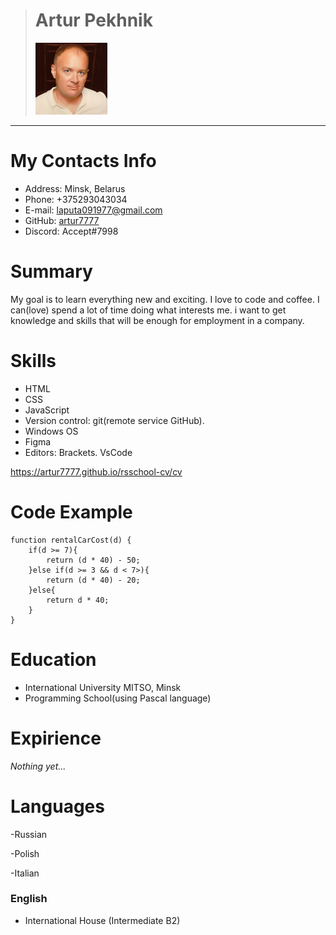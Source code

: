 > # **Artur Pekhnik**
> ![foto](./avat.jpg)

___

# **My Contacts Info**

- Address: Minsk, Belarus
- Phone: +375293043034
- E-mail:  laputa091977@gmail.com
- GitHub: [artur7777](https://github.com/artur7777)
- Discord: Accept#7998

# **Summary**
My goal is to learn everything new and exciting. I love to code and coffee. I can(love) spend a lot of time doing what interests me. i want to get knowledge and skills that will be enough for employment in a company.

# **Skills**
- HTML
- CSS
- JavaScript
- Version control: git(remote service GitHub).
- Windows OS
- Figma
- Editors: Brackets. VsCode

https://artur7777.github.io/rsschool-cv/cv

# **Code Example**
```
function rentalCarCost(d) {
    if(d >= 7){
        return (d * 40) - 50;
    }else if(d >= 3 && d < 7>){
        return (d * 40) - 20;
    }else{
        return d * 40;
    } 
}
```
# **Education**
- International University MITSO, Minsk
- Programming School(using Pascal language)

# **Expirience**
*Nothing yet...*

# **Languages**
-Russian

-Polish

-Italian
### English
- International House (Intermediate B2)
